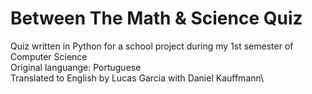 # Between The Math & Science Quiz
Quiz written in Python for a school project during my 1st semester of Computer Science\
Original languange: Portuguese\
Translated to English by Lucas Garcia with Daniel Kauffmann\
